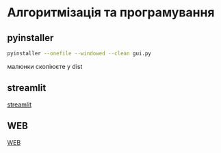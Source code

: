 # Алгоритмізація та програмування 

## pyinstaller
```bash
pyinstaller --onefile --windowed --clean gui.py 
```

малюнки скопіюєте у dist


## streamlit

[streamlit](streamlit.io)

## WEB
[WEB](https://web-app-2025.streamlit.app/)